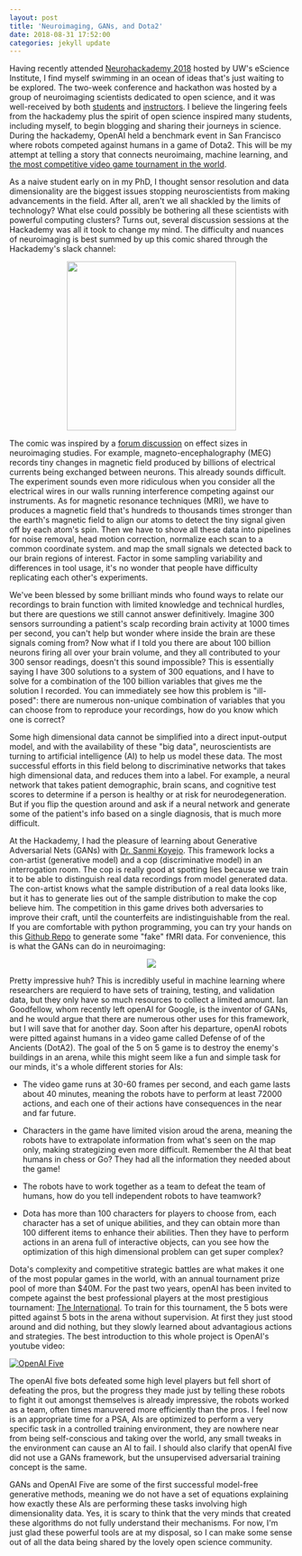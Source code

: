 ```yaml
---
layout: post
title: 'Neuroimaging, GANs, and Dota2'
date: 2018-08-31 17:52:00
categories: jekyll update
---
```


Having recently attended [Neurohackademy 2018](https://neurohackademy.org/) hosted by UW's eScience Institute, I find myself swimming in an ocean of ideas that's just waiting to be explored. The two-week conference and hackathon was hosted by a group of neuroimaging scientists dedicated to open science, and it was well-received by both [students](https://kristianeschenburg.github.io/2018/08/neurohackademy-open-science) and [instructors](http://www.talyarkoni.org/blog/2018/08/16/neurohackademy-2018-a-wrap-up/). I believe the lingering feels from the hackademy plus the spirit of open science inspired many students, including myself, to begin blogging and sharing their journeys in science. During the hackademy, OpenAI held a benchmark event in San Francisco where robots competed against humans in a game of Dota2. This will be my attempt at telling a story that connects neuroimaing, machine learning, and [the most competitive video game tournament in the world](http://www.dota2.com/international/overview/). 

As a naive student early on in my PhD, I thought sensor resolution and data dimensionality are the biggest issues stopping neuroscientists from making advancements in the field. After all, aren't we all shackled by the limits of technology? What else could possibly be bothering all these scientists with powerful computing clusters? Turns out, several discussion sessions at the Hackademy was all it took to change my mind. The difficulty and nuances of neuroimaging is best summed by up this comic shared through the Hackademy's slack channel: 

<p align = "center">
<img src = "https://c1.staticflickr.com/9/8600/28593864011_0e1cbf3c71_b.jpg" width = "300">
</p>

The comic was inspired by a [forum discussion](https://andrewgelman.com/2015/04/21/feather-bathroom-scale-kangaroo/) on effect sizes in neuroimaging studies. For example, magneto-encephalography (MEG) records tiny changes in magnetic field produced by billions of electrical currents being exchanged between neurons. This already sounds difficult. The experiment sounds even more ridiculous when you consider all the electrical wires in our walls running interference competing against our instruments. As for magnetic resonance techniques (MRI), we have to produces a magnetic field that's hundreds to thousands times stronger than the earth's magnetic field to align our atoms to detect the tiny signal given off by each atom's spin. Then we have to shove all these data into pipelines for noise removal, head motion correction,  normalize each scan to a common coordinate system. and map the small signals we detected back to our brain regions of interest. Factor in some sampling variability and differences in tool usage, it's no wonder that people have difficulty replicating each other's experiments. 

We've been blessed by some brilliant minds who found ways to relate our recordings to brain function with limited knowledge and technical hurdles, but there are questions we still cannot answer definitively. Imagine 300 sensors surrounding a patient's scalp recording brain activity at 1000 times per second, you can't help but wonder where inside the brain are these signals coming from? Now what if I told you there are about 100 billion neurons firing all over your brain volume, and they all contributed to your 300 sensor readings, doesn't this sound impossible? This is essentially saying I have 300 solutions to a system of 300 equations, and I have to solve for a combination of the 100 billion variables that gives me the solution I recorded. You can immediately see how this problem is "ill-posed": there are numerous non-unique combination of variables that you can choose from to reproduce your recordings, how do you know which one is correct? 

Some high dimensional data cannot be simplified into a direct input-output model, and with the availability of these "big data", neuroscientists are turning to artificial intelligence (AI) to help us model these data. The most successful efforts in this field belong to discriminative networks that takes high dimensional data, and reduces them into a label. For example, a neural network that takes patient demographic, brain scans, and cognitive test scores to determine if a person is healthy or at risk for neurodegeneration. But if you flip the question around and ask if a neural network and generate some of the patient's info based on a single diagnosis, that is much more difficult.

At the Hackademy, I had the pleasure of learning about Generative Adversarial Nets (GANs) with [Dr. Sanmi Koyejo](http://sanmi.cs.illinois.edu/). This framework locks a con-artist (generative model) and a cop (discriminative model) in an interrogation room. The cop is really good at spotting lies because we train it to be able to distinguish real data recordings from model generated data. The con-artist knows what the sample distribution of a real data looks like, but it has to generate lies out of the sample distribution to make the cop believe him. The competition in this game drives both adversaries to improve their craft, until the counterfeits are indistinguishable from the real. If you are comfortable with python programming, you can try your hands on this [Github Repo](https://github.com/BlissChapman/ICW-fMRI-GAN) to generate some "fake" fMRI data. For convenience, this is what the GANs can do in neuroimaging: 

<p align = "center">
<img src ="https://raw.githubusercontent.com/BlissChapman/ICW-fMRI-GAN/master/examples/training.gif">
</p>

Pretty impressive huh? This is incredibly useful in machine learning where researchers are requierd to have sets of training, testing, and validation data, but they only have so much resources to collect a limited amount. Ian Goodfellow, whom recently left openAI for Google, is the inventor of GANs, and he would argue that there are numerous other uses for this framework, but I will save that for another day. Soon after his departure, openAI robots were pitted against humans in a video game called Defense of of the Ancients (DotA2). The goal of the 5 on 5 game is to destroy the enemy's buildings in an arena, while this might seem like a fun and simple task for our minds, it's a whole different stories for AIs:

- The video game runs at 30-60 frames per second, and each game lasts about 40 minutes, meaning the robots have to perform at least 72000 actions, and each one of their actions have consequences in the near and far future. 

- Characters in the game have limited vision aroud the arena, meaning the robots have to extrapolate information from what's seen on the map only, making strategizing even more difficult. Remember the AI that beat humans in chess or Go? They had all the information they needed about the game!

- The robots have to work together as a team to defeat the team of humans, how do you tell independent robots to have teamwork? 

- Dota has more than 100 characters for players to choose from, each character has a set of unique abilities, and they can obtain more than 100 different items to enhance their abilities. Then they have to perform actions in an arena full of interactive objects, can you see how the optimization of this high dimensional problem can get super complex?

Dota's complexity and competitive strategic battles are what makes it one of the most popular games in the world, with an annual tournament prize pool of more than $40M. For the past two years, openAI has been invited to compete against the best professional players at the most prestigious tournament: [The International](http://www.dota2.com/international/overview/). To train for this tournament, the 5 bots were pitted against 5 bots in the arena without supervision. At first they just stood around and did nothing, but they slowly learned about advantagious actions and strategies. The best introduction to this whole project is OpenAI's youtube video:

[![OpenAI Five](https://img.youtube.com/vi/eHipy_j29Xw/0.jpg)](https://youtu.be/eHipy_j29Xw)

The openAI five bots defeated some high level players but fell short of defeating the pros, but the progress they made just by telling these robots to fight it out amongst themselves is already impressive, the robots worked as a team, often times manuvered more efficiently than the pros. I feel now is an appropriate time for a PSA, AIs are optimized to perform a very specific task in a controlled training environment, they are nowhere near from being self-conscious and taking over the world, any small tweaks in the environment can cause an AI to fail. I should also clarify that openAI five did not use a GANs framework, but the unsupervised adversarial training concept is the same. 

GANs and OpenAI Five are some of the first successful model-free generative methods, meaning we do not have a set of equations explaining how exactly these AIs are performing these tasks involving high dimensionality data. Yes, it is scary to think that the very minds that created these algorithms do not fully understand their mechanisms. For now, I'm just glad these powerful tools are at my disposal, so I can make some sense out of all the data being shared by the lovely open science community. 